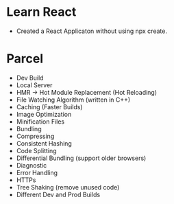 # Learn React

- Created a React Applicaton without using npx create.

# Parcel
- Dev Build
- Local Server
- HMR -> Hot Module Replacement (Hot Reloading)
- File Watching Algorithm (written in C++)
- Caching (Faster Builds)
- Image Optimization
- Minification Files
- Bundling
- Compressing
- Consistent Hashing
- Code Splitting
- Differential Bundling (support older browsers)
- Diagnostic
- Error Handling
- HTTPs
- Tree Shaking (remove unused code)
- Different Dev and Prod Builds